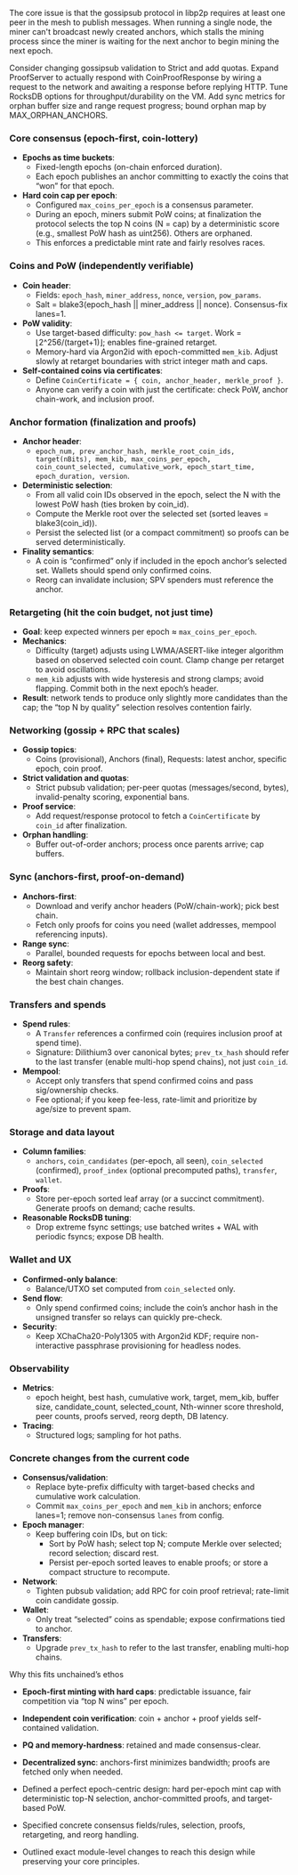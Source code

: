 The core issue is that the gossipsub protocol in libp2p requires at least one peer in the mesh to publish messages. When running a single node, the miner can't broadcast newly created anchors, which stalls the mining process since the miner is waiting for the next anchor to begin mining the next epoch.

Consider changing gossipsub validation to Strict and add quotas.
Expand ProofServer to actually respond with CoinProofResponse by wiring a request to the network and awaiting a response before replying HTTP.
Tune RocksDB options for throughput/durability on the VM.
Add sync metrics for orphan buffer size and range request progress; bound orphan map by MAX_ORPHAN_ANCHORS.

### Core consensus (epoch-first, coin-lottery)
- **Epochs as time buckets**:
  - Fixed-length epochs (on-chain enforced duration).
  - Each epoch publishes an anchor committing to exactly the coins that “won” for that epoch.
- **Hard coin cap per epoch**:
  - Configured `max_coins_per_epoch` is a consensus parameter.
  - During an epoch, miners submit PoW coins; at finalization the protocol selects the top N coins (N = cap) by a deterministic score (e.g., smallest PoW hash as uint256). Others are orphaned.
  - This enforces a predictable mint rate and fairly resolves races.

### Coins and PoW (independently verifiable)
- **Coin header**:
  - Fields: `epoch_hash`, `miner_address`, `nonce`, `version`, `pow_params`.
  - Salt = blake3(epoch_hash || miner_address || nonce). Consensus-fix lanes=1.
- **PoW validity**:
  - Use target-based difficulty: `pow_hash <= target`. Work = ⌊2^256/(target+1)⌋; enables fine-grained retarget.
  - Memory-hard via Argon2id with epoch-committed `mem_kib`. Adjust slowly at retarget boundaries with strict integer math and caps.
- **Self-contained coins via certificates**:
  - Define `CoinCertificate = { coin, anchor_header, merkle_proof }`.
  - Anyone can verify a coin with just the certificate: check PoW, anchor chain-work, and inclusion proof.

### Anchor formation (finalization and proofs)
- **Anchor header**:
  - `epoch_num, prev_anchor_hash, merkle_root_coin_ids, target(nBits), mem_kib, max_coins_per_epoch, coin_count_selected, cumulative_work, epoch_start_time, epoch_duration, version`.
- **Deterministic selection**:
  - From all valid coin IDs observed in the epoch, select the N with the lowest PoW hash (ties broken by coin_id).
  - Compute the Merkle root over the selected set (sorted leaves = blake3(coin_id)).
  - Persist the selected list (or a compact commitment) so proofs can be served deterministically.
- **Finality semantics**:
  - A coin is “confirmed” only if included in the epoch anchor’s selected set. Wallets should spend only confirmed coins.
  - Reorg can invalidate inclusion; SPV spenders must reference the anchor.

### Retargeting (hit the coin budget, not just time)
- **Goal**: keep expected winners per epoch ≈ `max_coins_per_epoch`.
- **Mechanics**:
  - Difficulty (target) adjusts using LWMA/ASERT-like integer algorithm based on observed selected coin count. Clamp change per retarget to avoid oscillations.
  - `mem_kib` adjusts with wide hysteresis and strong clamps; avoid flapping. Commit both in the next epoch’s header.
- **Result**: network tends to produce only slightly more candidates than the cap; the “top N by quality” selection resolves contention fairly.

### Networking (gossip + RPC that scales)
- **Gossip topics**:
  - Coins (provisional), Anchors (final), Requests: latest anchor, specific epoch, coin proof.
- **Strict validation and quotas**:
  - Strict pubsub validation; per-peer quotas (messages/second, bytes), invalid-penalty scoring, exponential bans.
- **Proof service**:
  - Add request/response protocol to fetch a `CoinCertificate` by `coin_id` after finalization.
- **Orphan handling**:
  - Buffer out-of-order anchors; process once parents arrive; cap buffers.

### Sync (anchors-first, proof-on-demand)
- **Anchors-first**:
  - Download and verify anchor headers (PoW/chain-work); pick best chain.
  - Fetch only proofs for coins you need (wallet addresses, mempool referencing inputs).
- **Range sync**:
  - Parallel, bounded requests for epochs between local and best.
- **Reorg safety**:
  - Maintain short reorg window; rollback inclusion-dependent state if the best chain changes.

### Transfers and spends
- **Spend rules**:
  - A `Transfer` references a confirmed coin (requires inclusion proof at spend time).
  - Signature: Dilithium3 over canonical bytes; `prev_tx_hash` should refer to the last transfer (enable multi-hop spend chains), not just `coin_id`.
- **Mempool**:
  - Accept only transfers that spend confirmed coins and pass sig/ownership checks.
  - Fee optional; if you keep fee-less, rate-limit and prioritize by age/size to prevent spam.

### Storage and data layout
- **Column families**:
  - `anchors`, `coin_candidates` (per-epoch, all seen), `coin_selected` (confirmed), `proof_index` (optional precomputed paths), `transfer`, `wallet`.
- **Proofs**:
  - Store per-epoch sorted leaf array (or a succinct commitment). Generate proofs on demand; cache results.
- **Reasonable RocksDB tuning**:
  - Drop extreme fsync settings; use batched writes + WAL with periodic fsyncs; expose DB health.

### Wallet and UX
- **Confirmed-only balance**:
  - Balance/UTXO set computed from `coin_selected` only.
- **Send flow**:
  - Only spend confirmed coins; include the coin’s anchor hash in the unsigned transfer so relays can quickly pre-check.
- **Security**:
  - Keep XChaCha20-Poly1305 with Argon2id KDF; require non-interactive passphrase provisioning for headless nodes.

### Observability
- **Metrics**:
  - epoch height, best hash, cumulative work, target, mem_kib, buffer size, candidate_count, selected_count, Nth-winner score threshold, peer counts, proofs served, reorg depth, DB latency.
- **Tracing**:
  - Structured logs; sampling for hot paths.

### Concrete changes from the current code
- **Consensus/validation**:
  - Replace byte-prefix difficulty with target-based checks and cumulative work calculation.
  - Commit `max_coins_per_epoch` and `mem_kib` in anchors; enforce lanes=1; remove non-consensus `lanes` from config.
- **Epoch manager**:
  - Keep buffering coin IDs, but on tick:
    - Sort by PoW hash; select top N; compute Merkle over selected; record selection; discard rest.
    - Persist per-epoch sorted leaves to enable proofs; or store a compact structure to recompute.
- **Network**:
  - Tighten pubsub validation; add RPC for coin proof retrieval; rate-limit coin candidate gossip.
- **Wallet**:
  - Only treat “selected” coins as spendable; expose confirmations tied to anchor.
- **Transfers**:
  - Upgrade `prev_tx_hash` to refer to the last transfer, enabling multi-hop chains.

Why this fits unchained’s ethos
- **Epoch-first minting with hard caps**: predictable issuance, fair competition via “top N wins” per epoch.
- **Independent coin verification**: coin + anchor + proof yields self-contained validation.
- **PQ and memory-hardness**: retained and made consensus-clear.
- **Decentralized sync**: anchors-first minimizes bandwidth; proofs are fetched only when needed.

- Defined a perfect epoch-centric design: hard per-epoch mint cap with deterministic top-N selection, anchor-committed proofs, and target-based PoW.
- Specified concrete consensus fields/rules, selection, proofs, retargeting, and reorg handling.
- Outlined exact module-level changes to reach this design while preserving your core principles.